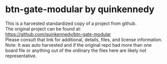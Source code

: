 
# btn-gate-modular by quinkennedy  
This is a harvested standardized copy of a project from github.  
The original project can be found at:  
https://github.com/quinkennedy/btn-gate-modular  
Please consult that link for additional, details, files, and license information.  
Note: It was auto harvested and if the original repo had more than one board file or anything out of the ordinary the files here are likely not representative.  
    